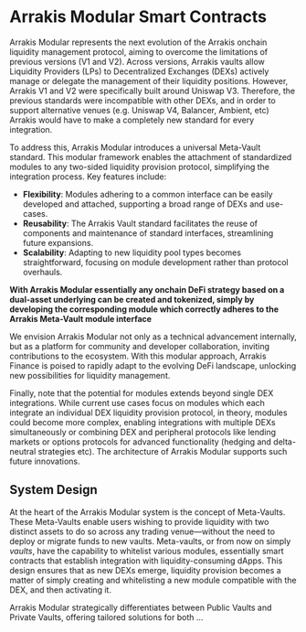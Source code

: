 # Arrakis Modular Smart Contracts

Arrakis Modular represents the next evolution of the Arrakis onchain liquidity management protocol, aiming to overcome the limitations of previous versions (V1 and V2). Across versions, Arrakis vaults allow Liquidity Providers (LPs) to Decentralized Exchanges (DEXs) actively manage or delegate the management of their liquidity positions. However, Arrakis V1 and V2 were specifically built around Uniswap V3. Therefore, the previous standards were incompatible with other DEXs, and in order to support alternative venues (e.g. Uniswap V4, Balancer, Ambient, etc) Arrakis would have to make a completely new standard for every integration.

To address this, Arrakis Modular introduces a universal Meta-Vault standard. This modular framework enables the attachment of standardized modules to any two-sided liquidity provision protocol, simplifying the integration process. Key features include:
- **Flexibility**: Modules adhering to a common interface can be easily developed and attached, supporting a broad range of DEXs and use-cases.
- **Reusability**: The Arrakis Vault standard facilitates the reuse of components and maintenance of standard interfaces, streamlining future expansions.
- **Scalability**: Adapting to new liquidity pool types becomes straightforward, focusing on module development rather than protocol overhauls.

**With Arrakis Modular essentially any onchain DeFi strategy based on a dual-asset underlying can be created and tokenized, simply by developing the corresponding module which correctly adheres to the Arrakis Meta-Vault module interface**

We envision Arrakis Modular not only as a technical advancement internally, but as a platform for community and developer collaboration, inviting contributions to the ecosystem. With this modular approach, Arrakis Finance is poised to rapidly adapt to the evolving DeFi landscape, unlocking new possibilities for liquidity management.
 
Finally, note that the potential for modules extends beyond single DEX integrations. While current use cases focus on modules which each integrate an individual DEX liquidity provision protocol, in theory, modules could become more complex, enabling integrations with multiple DEXs simultaneously or combining DEX and peripheral protocols like lending markets or options protocols for advanced functionality (hedging and delta-neutral strategies etc). The architecture of Arrakis Modular supports such future innovations.

## System Design

At the heart of the Arrakis Modular system is the concept of Meta-Vaults. These Meta-Vaults enable users wishing to provide liquidity with two distinct assets to do so across any trading venue—without the need to deploy or migrate funds to new vaults. Meta-vaults, or from now on simply _vaults_, have the capability to whitelist various modules, essentially smart contracts that establish integration with liquidity-consuming dApps. This design ensures that as new DEXs emerge, liquidity provision becomes a matter of simply creating and whitelisting a new module compatible with the DEX, and then activating it.

Arrakis Modular strategically differentiates between Public Vaults and Private Vaults, offering tailored solutions for both ... 
